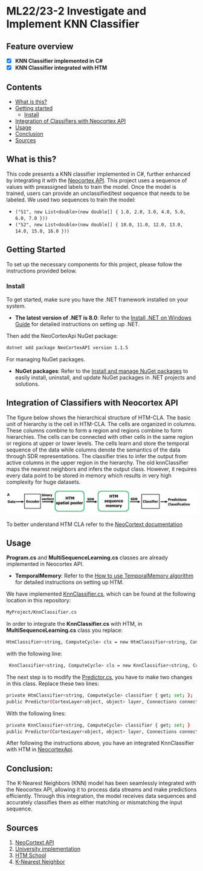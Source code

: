 # ML22/23-2	Investigate and Implement KNN Classifier


## Feature overview

*   [x] **KNN Classifier implemented in C#** 
*   [x] **KNN Classifier integrated with HTM**
## Contents

*   [What is this?](#what-is-this)
*   [Getting started](#getting-started)
    *   [Install](#install)
*  [Integration of Classifiers with Neocortex API](#integration-of-classifiers-with-neocortex-api)
*  [Usage](#usage)
*  [Conclusion](#conclusion)
*  [Sources](#sources)
        
## What is this?

This code presents a KNN classifier implemented in C#, further enhanced by integrating it with the [Neocortex API](https://github.com/ddobric/neocortexapi). This project uses a sequence of values with preassigned labels to train the model. Once the model is trained, users can provide an unclassified/test sequence that needs to be labeled. We used two sequences to train the model:

- `("S1", new List<double>(new double[] { 1.0, 2.0, 3.0, 4.0, 5.0, 6.0, 7.0 }))`
- `("S2", new List<double>(new double[] { 10.0, 11.0, 12.0, 13.0, 14.0, 15.0, 16.0 }))`

## Getting Started

To set up the necessary components for this project, please follow the instructions provided below.

### Install

To get started, make sure you have the .NET framework installed on your system.
- **The latest version of .NET is 8.0**: Refer to the [Install .NET on Windows Guide](https://learn.microsoft.com/en-us/dotnet/core/install/windows?tabs=net80) for detailed instructions on setting up .NET.

Then add the NeoCortexApi NuGet package: 
 ```bash
dotnet add package NeoCortexAPI version 1.1.5
```

For managing NuGet packages. 
- **NuGet packages**: Refer to the [Install and manage NuGet packages](https://learn.microsoft.com/en-us/nuget/consume-packages/install-use-packages-dotnet-cli) to easily install, uninstall, and update NuGet packages in .NET projects and solutions.

## Integration of Classifiers with Neocortex API
The figure below shows the hierarchical structure of HTM-CLA. The basic unit of hierarchy is the cell in HTM-CLA. The cells are organized in columns. These columns combine to form a region and regions combine to form hierarchies. The cells can be connected with other cells in the same region or regions at upper or lower levels. The cells learn and store the temporal sequence of the data while columns denote the semantics of the data through SDR representations. The classifier tries to infer the output from active columns in the upper region in the hierarchy.  The old knnClassifier maps the nearest neighbors and infers the output class. However, it requires every data point to be stored in memory which results in very high complexity for huge datasets.   

![Image](Documentation/images/HtmPipeline.png)

To better understand HTM CLA refer to the [NeoCortext documentation](https://github.com/ddobric/neocortexapi/blob/master/source/Documentation/gettingStarted.md)

## Usage

**Program.cs** and **MultiSequenceLearning.cs** classes are already implemented in Neocortex API.
- **TemporalMemory**: Refer to the [How to use TemporalMemory algorithm](https://github.com/ddobric/neocortexapi/blob/master/source/Documentation/TemporalMemory.md) for detailed instructions on setting up HTM.

We have implemented [KnnClassifier.cs](https://github.com/Xhelo99/Implementing-a-KNN-Classifier-in-the-Neocortex-API-/blob/main/MyProject/KnnClassifier.cs), which can be found at the following location in this repository: 
 ```bash
MyProject/KnnClassifier.cs
```
In order to integrate the **KnnClassifier.cs** with HTM, in **MultiSequenceLearning.cs** class you replace: 
```bash
HtmClassifier<string, ComputeCycle> cls = new HtmClassifier<string, ComputeCycle>();
```
with the following line:
```bash
 KnnClassifier<string, ComputeCycle> cls = new KnnClassifier<string, ComputeCycle>();
```
The next step is to modify the [Predictor.cs](https://github.com/ddobric/neocortexapi/blob/master/source/NeoCortexApi/Predictor.cs), you have to make two changes in this class. Replace these two lines: 
```bash
private HtmClassifier<string, ComputeCycle> classifier { get; set; };
public Predictor(CortexLayer<object, object> layer, Connections connections, HtmClassifier<string, ComputeCycle> classifier)
```
With the following lines: 
```bash
private KnnClassifier<string, ComputeCycle> classifier { get; set; }
public Predictor(CortexLayer<object, object> layer, Connections connections, KnnClassifier<string, ComputeCycle> classifier)
```
After following the instructions above, you have an integrated KnnClassifier with HTM in [NeocortexApi](https://github.com/ddobric/neocortexapi).

## Conclusion:  

The K-Nearest Neighbors (KNN) model has been seamlessly integrated with the Neocortex API, allowing it to process data streams and make predictions efficiently. Through this integration, the model receives data sequences and accurately classifies them as either matching or mismatching the input sequence. 

## Sources
1. [NeoCortext API](https://github.com/ddobric/neocortexapi)
2. [University implementation](https://github.com/UniversityOfAppliedSciencesFrankfurt/LearningApi/blob/f713a28984e8f3115952c54cd9d60d53faa76ffe/LearningApi/src/MLAlgorithms/AnomDetect.KMeans/KMeansAlgorithm.cs)
3. [HTM School](https://www.youtube.com/playlist?list=PL3yXMgtrZmDqhsFQzwUC9V8MeeVOQ7eZ9&app=desktop)
4. [K-Nearest Neighbor](https://medium.com/swlh/k-nearest-neighbor-ca2593d7a3c4)














